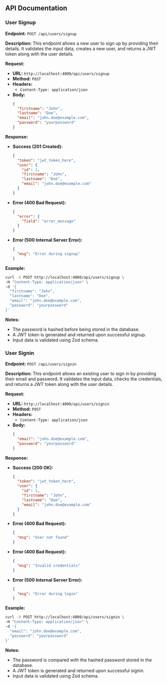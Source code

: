 ## API Documentation

### User Signup

**Endpoint:** `POST /api/users/signup`

**Description:** This endpoint allows a new user to sign up by providing their details. It validates the input data, creates a new user, and returns a JWT token along with the user details.

**Request:**

- **URL:** `http://localhost:4000/api/users/signup`
- **Method:** `POST`
- **Headers:**
  - `Content-Type: application/json`
- **Body:**
  ```json
  {
    "firstname": "John",
    "lastname": "Doe",
    "email": "john.doe@example.com",
    "password": "yourpassword"
  }
  ```

**Response:**

- **Success (201 Created):**
  ```json
  {
    "token": "jwt_token_here",
    "user": {
      "id": 1,
      "firstname": "John",
      "lastname": "Doe",
      "email": "john.doe@example.com"
    }
  }
  ```
- **Error (400 Bad Request):**
  ```json
  {
    "error": {
      "field": "error_message"
    }
  }
  ```
- **Error (500 Internal Server Error):**
  ```json
  {
    "msg": "Error during signup"
  }
  ```

**Example:**

```bash
curl -X POST http://localhost:4000/api/users/signup \
-H "Content-Type: application/json" \
-d '{
  "firstname": "John",
  "lastname": "Doe",
  "email": "john.doe@example.com",
  "password": "yourpassword"
}'
```

**Notes:**

- The password is hashed before being stored in the database.
- A JWT token is generated and returned upon successful signup.
- Input data is validated using Zod schema.

### User Signin

**Endpoint:** `POST /api/users/signin`

**Description:** This endpoint allows an existing user to sign in by providing their email and password. It validates the input data, checks the credentials, and returns a JWT token along with the user details.

**Request:**

- **URL:** `http://localhost:4000/api/users/signin`
- **Method:** `POST`
- **Headers:**
  - `Content-Type: application/json`
- **Body:**
  ```json
  {
    "email": "john.doe@example.com",
    "password": "yourpassword"
  }
  ```

**Response:**

- **Success (200 OK):**
  ```json
  {
    "token": "jwt_token_here",
    "user": {
      "id": 1,
      "firstname": "John",
      "lastname": "Doe",
      "email": "john.doe@example.com"
    }
  }
  ```
- **Error (400 Bad Request):**
  ```json
  {
    "msg": "User not found"
  }
  ```
- **Error (400 Bad Request):**
  ```json
  {
    "msg": "Invalid credentials"
  }
  ```
- **Error (500 Internal Server Error):**
  ```json
  {
    "msg": "Error during login"
  }
  ```

**Example:**

```bash
curl -X POST http://localhost:4000/api/users/signin \
-H "Content-Type: application/json" \
-d '{
  "email": "john.doe@example.com",
  "password": "yourpassword"
}'
```

**Notes:**

- The password is compared with the hashed password stored in the database.
- A JWT token is generated and returned upon successful signin.
- Input data is validated using Zod schema.
